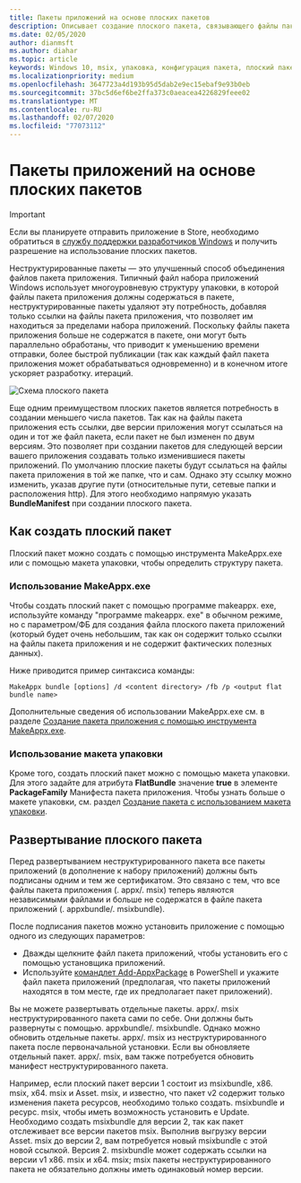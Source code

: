 ```yaml
---
title: Пакеты приложений на основе плоских пакетов
description: Описывает создание плоского пакета, связывающего файлы пакета .appx вашего приложения со ссылками на пакеты приложений.
ms.date: 02/05/2020
author: dianmsft
ms.author: diahar
ms.topic: article
keywords: Windows 10, msix, упаковка, конфигурация пакета, плоский пакет
ms.localizationpriority: medium
ms.openlocfilehash: 3647723a4d193b95d5dab2e9ec15ebaf9e93b0eb
ms.sourcegitcommit: 37bc5d6ef6be2ffa373c0aeacea4226829feee02
ms.translationtype: MT
ms.contentlocale: ru-RU
ms.lasthandoff: 02/07/2020
ms.locfileid: "77073112"
---
```

# <a name="flat-bundle-app-packages"></a>Пакеты приложений на основе плоских пакетов 

> [!IMPORTANT]
> Если вы планируете отправить приложение в Store, необходимо обратиться в [службу поддержки разработчиков Windows](https://developer.microsoft.com/windows/support) и получить разрешение на использование плоских пакетов.

Неструктурированные пакеты — это улучшенный способ объединения файлов пакета приложения. Типичный файл набора приложений Windows использует многоуровневую структуру упаковки, в которой файлы пакета приложения должны содержаться в пакете, неструктурированные пакеты удаляют эту потребность, добавляя только ссылки на файлы пакета приложения, что позволяет им находиться за пределами набора приложений. Поскольку файлы пакета приложения больше не содержатся в пакете, они могут быть параллельно обработаны, что приводит к уменьшению времени отправки, более быстрой публикации (так как каждый файл пакета приложения может обрабатываться одновременно) и в конечном итоге ускоряет разработку. итераций.

![Схема плоского пакета](images/bundle-combined.png)

Еще одним преимуществом плоских пакетов является потребность в создании меньшего числа пакетов. Так как на файлы пакета приложения есть ссылки, две версии приложения могут ссылаться на один и тот же файл пакета, если пакет не был изменен по двум версиям. Это позволяет при создании пакетов для следующей версии вашего приложения создавать только изменившиеся пакеты приложений.
По умолчанию плоские пакеты будут ссылаться на файлы пакета приложения в той же папке, что и сам. Однако эту ссылку можно изменить, указав другие пути (относительные пути, сетевые папки и расположения http). Для этого необходимо напрямую указать **BundleManifest** при создании плоского пакета. 

## <a name="how-to-create-a-flat-bundle"></a>Как создать плоский пакет

Плоский пакет можно создать с помощью инструмента MakeAppx.exe или с помощью макета упаковки, чтобы определить структуру пакета.

### <a name="using-makeappxexe"></a>Использование MakeAppx.exe

Чтобы создать плоский пакет с помощью программе makeappx. exe, используйте команду "программе makeappx. exe" в обычном режиме, но с параметром/ФБ для создания файла плоского пакета приложений (который будет очень небольшим, так как он содержит только ссылки на файлы пакета приложения и не содержит фактических полезных данных). 

Ниже приводится пример синтаксиса команды:

```syntax
MakeAppx bundle [options] /d <content directory> /fb /p <output flat bundle name>
```

Дополнительные сведения об использовании MakeAppx.exe см. в разделе [Создание пакета приложения с помощью инструмента MakeAppx.exe](create-app-package-with-makeappx-tool.md).

### <a name="using-packaging-layout"></a>Использование макета упаковки

Кроме того, создать плоский пакет можно с помощью макета упаковки. Для этого задайте для атрибута **FlatBundle** значение **true** в элементе **PackageFamily** Манифеста пакета приложения. Чтобы узнать больше о макете упаковки, см. раздел [Создание пакета с использованием макета упаковки](packaging-layout.md).

## <a name="how-to-deploy-a-flat-bundle"></a>Развертывание плоского пакета 

Перед развертыванием неструктурированного пакета все пакеты приложений (в дополнение к набору приложений) должны быть подписаны одним и тем же сертификатом. Это связано с тем, что все файлы пакета приложения (. appx/. msix) теперь являются независимыми файлами и больше не содержатся в файле пакета приложений (. appxbundle/. msixbundle).

После подписания пакетов можно установить приложение с помощью одного из следующих параметров:
* Дважды щелкните файл пакета приложений, чтобы установить его с помощью установщика приложений.
* Используйте [командлет Add-AppxPackage](https://docs.microsoft.com/powershell/module/appx/add-appxpackage?view=win10-ps) в PowerShell и укажите файл пакета приложений (предполагая, что пакеты приложений находятся в том месте, где их предполагает пакет приложений). 

Вы не можете развертывать отдельные пакеты. appx/. msix неструктурированного пакета сами по себе. Они должны быть развернуты с помощью. appxbundle/. msixbundle. Однако можно обновить отдельные пакеты. appx/. msix из неструктурированного пакета после первоначальной установки. Если вы обновляете отдельный пакет. appx/. msix, вам также потребуется обновить манифест неструктурированного пакета.

Например, если плоский пакет версии 1 состоит из msixbundle, x86. msix, x64. msix и Asset. msix, и известно, что пакет v2 содержит только изменения пакета ресурсов, необходимо только создать. msixbundle и ресурс. msix, чтобы иметь возможность установить e Update. Необходимо создать msixbundle для версии 2, так как пакет отслеживает все версии пакетов msix. Выполнив выгрузку версии Asset. msix до версии 2, вам потребуется новый msixbundle с этой новой ссылкой. Версия 2. msixbundle может содержать ссылки на версии v1 x86. msix и x64. msix; msix пакеты неструктурированного пакета не обязательно должны иметь одинаковый номер версии.  
